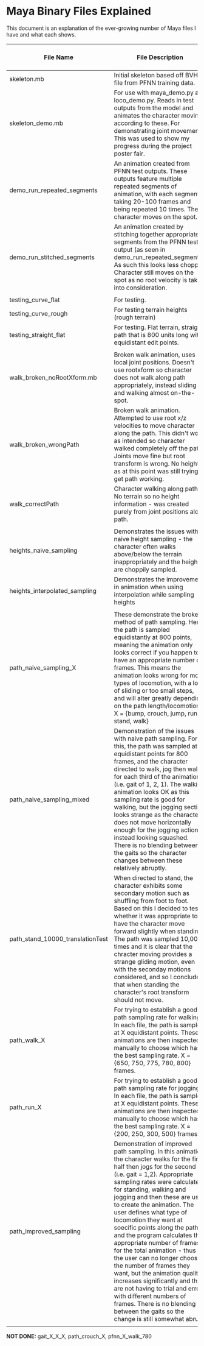 # Maya Binary Files Explained

This document is an explanation of the ever-growing number of Maya files I have and what each shows.

| File Name | File Description | Animation | Character Rest Position | Path Type | Terrain Type |
| --------- | ---------------- | :-------: | :---------------------: | :-------: | :----------: |
| skeleton.mb  | Initial skeleton based off BVH file from PFNN training data. | N/A  | T-Pose  | N/A  | N/A  |
| skeleton_demo.mb  | For use with maya_demo.py and loco_demo.py. Reads in test outputs from the model and animates the character moving according to these. For demonstrating joint movement. This was used to show my progress during the project poster fair.| N/A  | T-Pose  | N/A  | Flat  |
| demo_run_repeated_segments | An animation created from PFNN test outputs. These outputs feature multiple repeated segments of animation, with each segment taking 20-100 frames and being repeated 10 times. The character moves on the spot. | Yes - 8000 frames  | Posed  | N/A  | Flat  |
| demo_run_stitched_segments  | An animation created by stitching together appropriate segments from the PFNN test output (as seen in demo_run_repeated_segments). As such this looks less choppy. Character still moves on the spot as no root velocity is taken into consideration. |  Yes - 350 frames | Posed  | N/A | Flat |
|   |   |   |   |   |   |
| testing_curve_flat | For testing. | N/A | Posed | Curve | Flat |
| testing_curve_rough | For testing terrain heights (rough terrain)  |  N/A | Posed  | Curve  | Rough   |
| testing_straight_flat | For testing. Flat terrain, straight path that is 800 units long with equidistant edit points. | N/A | Posed | Straight | Flat |
|   |   |   |   |   |   |
| walk_broken_noRootXform.mb | Broken walk animation, uses local joint positions. Doesn't use rootxform so character does not walk along path appropriately, instead sliding and walking almost on-the-spot. | Yes - 800 frames  | Posed  | Curve  | N/A  |
|  walk_broken_wrongPath | Broken walk animation.  Attempted to use root x/z velocities to move character along the path. This didn't work as intended so character walked completely off the path. Joints move fine but root transform is wrong. No heights as at this point was still trying to get path working. | Yes - 800 frames  | Posed  |  Curve | N/A  |
| walk_correctPath | Character walking along path. No terrain so no height information - was created purely from joint positions along path. | Yes - 800 frames  | Posed  | Curve  |  N/A |
|   |   |   |   |   |   |
|  heights_naive_sampling | Demonstrates the issues with naive height sampling - the character often walks above/below the terrain inappropriately and the heights are choppily sampled.  | Yes - 345 frames  | Posed  | Curve  |  Rough |
| heights_interpolated_sampling  |  Demonstrates the improvement in animation when using interpolation while sampling heights | Yes - 800 frames  | Posed  | Curve  | Rough  |
|   |   |   |   |   |   |
| path_naive_sampling_X | These demonstrate the broken method of path sampling. Here the path is sampled equidistantly at 800 points, meaning the animation only looks correct if you happen to have an appropriate number of frames. This means the animation looks wrong for most types of locomotion, with a lot of sliding or too small steps, and will alter greatly depending on the path length/locomotion. X = {bump, crouch, jump, run, stand, walk} | Yes - 800 frames each  | Posed  | Curve  | Flat  |
| path_naive_sampling_mixed  | Demonstration of the issues with naive path sampling. For this, the path was sampled at equidistant points for 800 frames, and the character directed to walk, jog then walk for each third of the animation (i.e. gait of 1, 2, 1). The walking animation looks OK as this sampling rate is good for walking, but the jogging section looks strange as the character does not move horizontally enough for the jogging action, instead looking squashed. There is no blending between the gaits so the character changes between these relatively abruptly.  | Yes - 800 frames  | Posed  | Straight  | Flat  |
| path_stand_10000_translationTest | When directed to stand, the character exhibits some secondary motion such as shuffling from foot to foot. Based on this I decided to test whether it was appropriate to have the character move forward slightly when standing. The path was sampled 10,000 times and it is clear that the chracter moving provides a strange gliding motion, even with the seconday motions considered, and so I concluded that when standing the character's root transform should not move. | Yes - 10000 frames  | Posed  | Straight  | Flat  |
| path_walk_X | For trying to establish a good path sampling rate for walking. In each file, the path is sampled at X equidistant points. These animations are then inspected manually to choose which has the best sampling rate. X = {650, 750, 775, 780, 800} frames. |  Yes - X frames | Posed  | Straight  | Flat  |
| path_run_X | For trying to establish a good path sampling rate for jogging. In each file, the path is sampled at X equidistant points. These animations are then inspected manually to choose which has the best sampling rate. X = {200, 250, 300, 500} frames. | Yes - X frames  |  Posed | Straight  | Flat  |
| path_improved_sampling   | Demonstration of improved path sampling. In this animation the character walks for the first half then jogs for the second (i.e. gait = 1,2). Appropriate sampling rates were calculated for standing, walking and jogging and then these are used to create the animation. The user defines what type of locomotion they want at soecific points along the path and the program calculates the appropriate number of frames for the total animation - thus the user can no longer choose the number of frames they want, but the animation quality increases significantly and they are not having to trial and error with different numbers of frames. There is no blending between the gaits so the change is still somewhat abrupt. | Yes - 515 frames  | Posed  | Straight  | Flat  |
|   |   |   |   |   |   |

**NOT DONE:** gait_X_X_X, path_crouch_X, pfnn_X_walk_780
